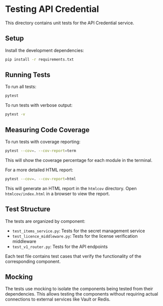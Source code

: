 # Testing API Credential

This directory contains unit tests for the API Credential service.

## Setup

Install the development dependencies:

```bash
pip install -r requirements.txt
```

## Running Tests

To run all tests:

```bash
pytest
```

To run tests with verbose output:

```bash
pytest -v
```

## Measuring Code Coverage

To run tests with coverage reporting:

```bash
pytest --cov=. --cov-report=term
```

This will show the coverage percentage for each module in the terminal.

For a more detailed HTML report:

```bash
pytest --cov=. --cov-report=html
```

This will generate an HTML report in the `htmlcov` directory. Open `htmlcov/index.html` in a browser to view the report.

## Test Structure

The tests are organized by component:

- `test_items_service.py`: Tests for the secret management service
- `test_licence_middleware.py`: Tests for the license verification middleware
- `test_v1_router.py`: Tests for the API endpoints

Each test file contains test cases that verify the functionality of the corresponding component.

## Mocking

The tests use mocking to isolate the components being tested from their dependencies. This allows testing the components without requiring actual connections to external services like Vault or Redis.